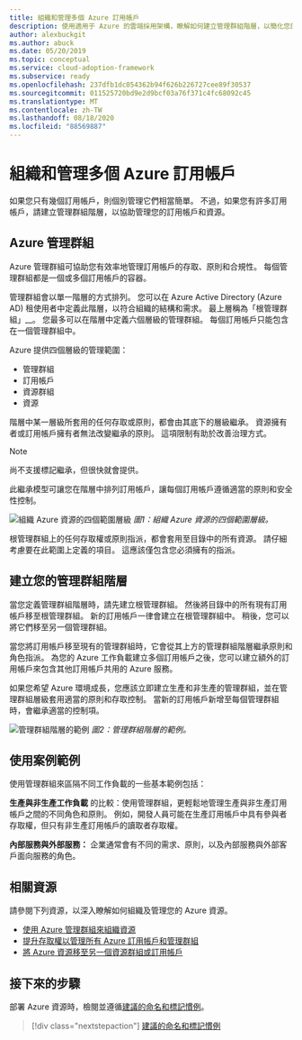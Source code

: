 ```yaml
---
title: 組織和管理多個 Azure 訂用帳戶
description: 使用適用于 Azure 的雲端採用架構，瞭解如何建立管理群組階層，以簡化您的訂用帳戶和資源管理。
author: alexbuckgit
ms.author: abuck
ms.date: 05/20/2019
ms.topic: conceptual
ms.service: cloud-adoption-framework
ms.subservice: ready
ms.openlocfilehash: 237dfb1dc054362b94f626b226727cee89f30537
ms.sourcegitcommit: 011525720bd9e2d9bcf03a76f371c4fc68092c45
ms.translationtype: MT
ms.contentlocale: zh-TW
ms.lasthandoff: 08/18/2020
ms.locfileid: "88569887"
---
```

# <a name="organize-and-manage-multiple-azure-subscriptions"></a>組織和管理多個 Azure 訂用帳戶

如果您只有幾個訂用帳戶，則個別管理它們相當簡單。 不過，如果您有許多訂用帳戶，請建立管理群組階層，以協助管理您的訂用帳戶和資源。

## <a name="azure-management-groups"></a>Azure 管理群組

Azure 管理群組可協助您有效率地管理訂用帳戶的存取、原則和合規性。 每個管理群組都是一個或多個訂用帳戶的容器。

管理群組會以單一階層的方式排列。 您可以在 Azure Active Directory (Azure AD) 租使用者中定義此階層，以符合組織的結構和需求。 最上層稱為「根管理群組」__。 您最多可以在階層中定義六個層級的管理群組。 每個訂用帳戶只能包含在一個管理群組中。

Azure 提供四個層級的管理範圍：

- 管理群組
- 訂用帳戶
- 資源群組
- 資源

階層中某一層級所套用的任何存取或原則，都會由其底下的層級繼承。 資源擁有者或訂用帳戶擁有者無法改變繼承的原則。 這項限制有助於改善治理方式。

> [!NOTE]
> 尚不支援標記繼承，但很快就會提供。

此繼承模型可讓您在階層中排列訂用帳戶，讓每個訂用帳戶遵循適當的原則和安全性控制。

![組織 Azure 資源的四個範圍層級 ](../../ready/azure-setup-guide/media/organize-resources/scope-levels.png)
 _圖1：組織 Azure 資源的四個範圍層級。_

根管理群組上的任何存取權或原則指派，都會套用至目錄中的所有資源。 請仔細考慮要在此範圍上定義的項目。 這應該僅包含您必須擁有的指派。

## <a name="create-your-management-group-hierarchy"></a>建立您的管理群組階層

當您定義管理群組階層時，請先建立根管理群組。 然後將目錄中的所有現有訂用帳戶移至根管理群組。 新的訂用帳戶一律會建立在根管理群組中。 稍後，您可以將它們移至另一個管理群組。

當您將訂用帳戶移至現有的管理群組時，它會從其上方的管理群組階層繼承原則和角色指派。 為您的 Azure 工作負載建立多個訂用帳戶之後，您可以建立額外的訂用帳戶來包含其他訂用帳戶共用的 Azure 服務。

如果您希望 Azure 環境成長，您應該立即建立生產和非生產的管理群組，並在管理群組層級套用適當的原則和存取控制。 當新的訂用帳戶新增至每個管理群組時，會繼承適當的控制項。

![管理群組階層的範例 ](../../_images/ready/management-group-hierarchy-v2.png)
 _圖2：管理群組階層的範例。_

## <a name="example-use-cases"></a>使用案例範例

使用管理群組來區隔不同工作負載的一些基本範例包括：

**生產與非生產工作負載** 的比較：使用管理群組，更輕鬆地管理生產與非生產訂用帳戶之間的不同角色和原則。 例如，開發人員可能在生產訂用帳戶中具有參與者存取權，但只有非生產訂用帳戶的讀取者存取權。

**內部服務與外部服務：** 企業通常會有不同的需求、原則，以及內部服務與外部客戶面向服務的角色。

## <a name="related-resources"></a>相關資源

請參閱下列資源，以深入瞭解如何組織及管理您的 Azure 資源。

- [使用 Azure 管理群組來組織資源](/azure/governance/management-groups)
- [提升存取權以管理所有 Azure 訂用帳戶和管理群組](/azure/role-based-access-control/elevate-access-global-admin)
- [將 Azure 資源移至另一個資源群組或訂用帳戶](/azure/azure-resource-manager/management/move-resource-group-and-subscription)

## <a name="next-steps"></a>接下來的步驟

部署 Azure 資源時，檢閱並遵循[建議的命名和標記慣例](./naming-and-tagging.md)。

> [!div class="nextstepaction"]
> [建議的命名和標記慣例](./naming-and-tagging.md)

